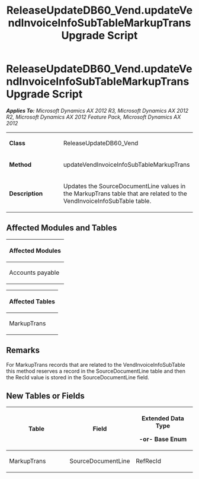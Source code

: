 ﻿---
title: ReleaseUpdateDB60_Vend.updateVendInvoiceInfoSubTableMarkupTrans Upgrade Script
TOCTitle: ReleaseUpdateDB60_Vend.updateVendInvoiceInfoSubTableMarkupTrans Upgrade Script
ms:assetid: 962b8e6c-3dc9-31b3-8f8b-98c4dcdd2880
ms:mtpsurl: https://msdn.microsoft.com/en-us/library/JJ686182(v=AX.60)
ms:contentKeyID: 49709886
ms.date: 05/18/2015
mtps_version: v=AX.60
---

# ReleaseUpdateDB60\_Vend.updateVendInvoiceInfoSubTableMarkupTrans Upgrade Script 


_**Applies To:** Microsoft Dynamics AX 2012 R3, Microsoft Dynamics AX 2012 R2, Microsoft Dynamics AX 2012 Feature Pack, Microsoft Dynamics AX 2012_

<table>
<colgroup>
<col style="width: 50%" />
<col style="width: 50%" />
</colgroup>
<tbody>
<tr class="odd">
<td><p><strong>Class</strong></p></td>
<td><p>ReleaseUpdateDB60_Vend</p></td>
</tr>
<tr class="even">
<td><p><strong>Method</strong></p></td>
<td><p>updateVendInvoiceInfoSubTableMarkupTrans</p></td>
</tr>
<tr class="odd">
<td><p><strong>Description</strong></p></td>
<td><p>Updates the SourceDocumentLine values in the MarkupTrans table that are related to the VendInvoiceInfoSubTable table.</p></td>
</tr>
</tbody>
</table>


## Affected Modules and Tables

<table>
<colgroup>
<col style="width: 100%" />
</colgroup>
<thead>
<tr class="header">
<th><p>Affected Modules</p></th>
</tr>
</thead>
<tbody>
<tr class="odd">
<td><p>Accounts payable</p></td>
</tr>
</tbody>
</table>


<table>
<colgroup>
<col style="width: 100%" />
</colgroup>
<thead>
<tr class="header">
<th><p>Affected Tables</p></th>
</tr>
</thead>
<tbody>
<tr class="odd">
<td><p>MarkupTrans</p></td>
</tr>
</tbody>
</table>


## Remarks

For MarkupTrans records that are related to the VendInvoiceInfoSubTable this method reserves a record in the SourceDocumentLine table and then the RecId value is stored in the SourceDocumentLine field.

## New Tables or Fields

<table>
<colgroup>
<col style="width: 33%" />
<col style="width: 33%" />
<col style="width: 33%" />
</colgroup>
<thead>
<tr class="header">
<th><p>Table</p></th>
<th><p>Field</p></th>
<th><p>Extended Data Type</p>
<p>-or- Base Enum</p></th>
</tr>
</thead>
<tbody>
<tr class="odd">
<td><p>MarkupTrans</p></td>
<td><p>SourceDocumentLine</p></td>
<td><p>RefRecId</p></td>
</tr>
</tbody>
</table>

  


